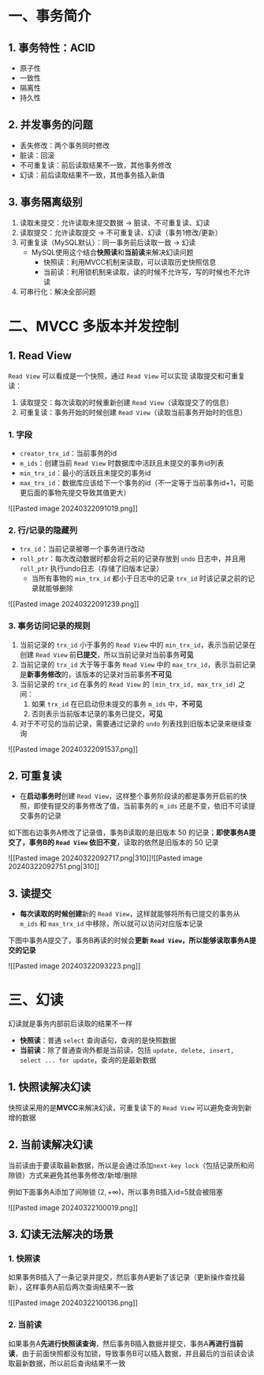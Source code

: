 # 一、事务简介

## 1. 事务特性：ACID

* 原子性
* 一致性
* 隔离性
* 持久性

## 2. 并发事务的问题

* 丢失修改：两个事务同时修改
* 脏读：回滚
* 不可重复读：前后读取结果不一致，其他事务修改
* 幻读：前后读取结果不一致，其他事务插入新值

## 3. 事务隔离级别

1. 读取未提交：允许读取未提交数据 -> 脏读、不可重复读、幻读
2. 读取提交：允许读取提交 -> 不可重复读、幻读（事务1修改/更新）
3. 可重复读（MySQL默认）：同一事务前后读取一致 -> 幻读
	* MySQL使用这个结合**快照读**和**当前读**来解决幻读问题
		* 快照读：利用MVCC机制来读取，可以读取历史快照信息
		* 当前读：利用锁机制来读取，读的时候不允许写，写的时候也不允许读
4. 可串行化：解决全部问题

# 二、MVCC 多版本并发控制

## 1. Read View

`Read View` 可以看成是一个快照，通过 `Read View` 可以实现 读取提交和可重复读：

1. 读取提交：每次读取的时候重新创建 `Read View`（读取提交了的信息）
2. 可重复读：事务开始的时候创建 `Read View`（读取当前事务开始时的信息）

### 1. 字段

* `creator_trx_id`：当前事务的id
* `m_ids`：创建当前 `Read View` 时数据库中活跃且未提交的事务id列表
* `min_trx_id`：最小的活跃且未提交的事务id
* `max_trx_id`：数据库应该给下一个事务的id（不一定等于当前事务id+1，可能更后面的事物先提交导致其值更大）

![[Pasted image 20240322091019.png]]

### 2. 行/记录的隐藏列

* `trx_id`：当前记录被哪一个事务进行改动
* `roll_ptr`：每次改动数据时都会将之前的记录存放到 `undo` 日志中，并且用 `roll_ptr` 执行undo日志（存储了旧版本记录）
	* 当所有事物的 `min_trx_id` 都小于日志中的记录 `trx_id` 时该记录之前的记录就能够删除

![[Pasted image 20240322091239.png]]

### 3. 事务访问记录的规则

1. 当前记录的 `trx_id` 小于事务的 `Read View` 中的 `min_trx_id`，表示当前记录在创建 `Read View` 前**已提交**，所以当前记录对当前事务**可见**
2. 当前记录的 `trx_id` 大于等于事务 `Read View` 中的 `max_trx_id`，表示当前记录是**新事务修改**的，该版本的记录对当前事务**不可见**
3. 当前记录的 `trx_id` 在事务的 `Read View` 的 `[min_trx_id, max_trx_id)` 之间：
	1. 如果 `trx_id` 在已启动但未提交的事务 `m_ids` 中，**不可见**
	2. 否则表示当前版本记录的事务已提交，**可见**
4. 对于不可见的当前记录，需要通过记录的 `undo` 列表找到旧版本记录来继续查询

![[Pasted image 20240322091537.png]]

## 2. 可重复读

* 在**启动事务时**创建 `Read View`，这样整个事务阶段读的都是事务开启前的快照，即使有提交的事务修改了值，当前事务的 `m_ids` 还是不变，依旧不可读提交事务的记录

如下图右边事务A修改了记录值，事务B读取的是旧版本 50 的记录；**即使事务A提交了，事务B的 `Read View` 依旧不变**，读取的依然是旧版本的 50 记录

![[Pasted image 20240322092717.png|310]]![[Pasted image 20240322092751.png|310]]

## 3. 读提交

* **每次读取的时候创建**新的 `Read View`，这样就能够将所有已提交的事务从 `m_ids` 和 `max_trx_id` 中移除，所以就可以访问对应版本记录

下图中事务A提交了，事务B再读的时候会**更新 `Read View`，所以能够读取事务A提交的记录**

![[Pasted image 20240322093223.png]]

# 三、幻读

幻读就是事务内部前后读取的结果不一样

* **快照读**：普通 `select` 查询语句，查询的是快照数据
* **当前读**：除了普通查询外都是当前读，包括 `update, delete, insert, select ... for update`，查询的是最新数据

## 1. 快照读解决幻读

快照读采用的是**MVCC**来解决幻读，可重复读下的 `Read View` 可以避免查询到新增的数据

## 2. 当前读解决幻读

当前读由于要读取最新数据，所以是会通过添加`next-key lock`（包括记录所和间隙锁）方式来避免其他事务修改/新增/删除

例如下面事务A添加了间隙锁 $(2,+\infty)$，所以事务B插入id=5就会被阻塞

![[Pasted image 20240322100019.png]]

## 3. 幻读无法解决的场景

### 1. 快照读

如果事务B插入了一条记录并提交，然后事务A更新了该记录（更新操作查找最新），这样事务A前后两次查询结果不一致

![[Pasted image 20240322100136.png]]

### 2. 当前读

如果事务A**先进行快照读查询**，然后事务B插入数据并提交，事务A**再进行当前读**，由于前面快照都没有加锁，导致事务B可以插入数据，并且最后的当前读会读取最新数据，所以前后查询结果不一致

